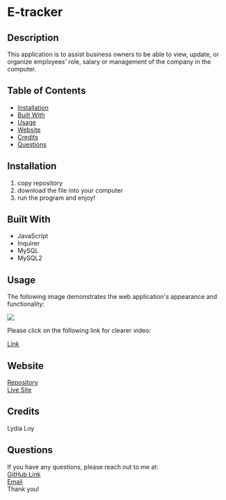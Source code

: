 # E-tracker

## Description
This application is to assist business owners to be able to view, update, or organize employees' role, salary or management of the company in the computer.


## Table of Contents
* [Installation](#installation)
* [Built With](#builtwith)
* [Usage](#usage)
* [Website](#website)
* [Credits](#credits)
* [Questions](#questions)

## Installation 
  1. copy repository
  2. download the file into your computer
  3. run the program and enjoy!

## Built With
* JavaScript
* Inquirer
* MySQL
* MySQL2

  
## Usage 
The following image demonstrates the web application's appearance and functionality:
<p><img src="./public/assets/Memo-for-Yall.gif"/></p>
Please click on the following link for clearer video:
<p><a href="https://watch.screencastify.com/v/TpKxhN8c6zK1JIz556NQ">Link</a></p>

## Website
[Repository](https://github.com/flowingcityloy/E-tracker)<br>
[Live Site](https://flowingcityloy.github.io/E-tracker/)

## Credits

Lydia Loy
    
## Questions
  
  If you have any questions, please reach out to me at:<br>
  <a href="https://github.com/flowingcityloy">GitHub Link</a><br>
  <a href="mailto:lydia_art@yahoo.com">Email</a><br>
  Thank you!
    
